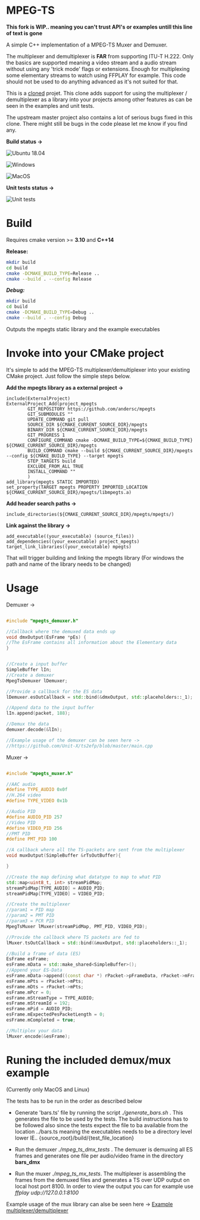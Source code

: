 # MPEG-TS

**This fork is WIP.. meaning you can't trust API's or examples untill this line of text is gone**

A simple C++ implementation of a MPEG-TS Muxer and Demuxer.

The multiplexer and demultiplexer is **FAR** from supporting ITU-T H.222. Only the basics are supported meaning a video stream and a audio stream without using any 'trick mode' flags or extensions. Enough for multiplexing some elementary streams to watch using FFPLAY for example. This code should not be used to do anything advanced as it's not suited for that.

This is a [cloned](https://github.com/akanchi/mpegts) projet. This clone adds support for using the multiplexer / demultiplexer as a library into your projects among other features as can be seen in the examples and unit tests.

The upstream master project also contains a lot of serious bugs fixed in this clone. There might still be bugs in the code please let me know if you find any.


**Build status ->**

![Ubuntu 18.04](https://github.com/Unit-X/mpegts/workflows/Ubuntu%2018.04/badge.svg)

![Windows](https://github.com/Unit-X/mpegts/workflows/Windows/badge.svg)

![MacOS](https://github.com/Unit-X/mpegts/workflows/MacOS/badge.svg)

**Unit tests status ->**

![Unit tests](https://github.com/Unit-X/mpegts/workflows/Unit%20tests/badge.svg)


# Build

Requires cmake version >= **3.10** and **C++14**

**Release:**

```sh
mkdir build
cd build
cmake -DCMAKE_BUILD_TYPE=Release ..
cmake --build . --config Release
```

***Debug:***

```sh
mkdir build
cd build
cmake -DCMAKE_BUILD_TYPE=Debug ..
cmake --build . --config Debug
```

Outputs the mpegts static library and the example executables 

# Invoke into your CMake project

It's simple to add the MPEG-TS multiplexer/demultiplexer into your existing CMake project. Just follow the simple steps below.

**Add the mpegts library as a external project ->**

```
include(ExternalProject)
ExternalProject_Add(project_mpegts
        GIT_REPOSITORY https://github.com/andersc/mpegts
        GIT_SUBMODULES ""
        UPDATE_COMMAND git pull
        SOURCE_DIR ${CMAKE_CURRENT_SOURCE_DIR}/mpegts
        BINARY_DIR ${CMAKE_CURRENT_SOURCE_DIR}/mpegts
        GIT_PROGRESS 1
        CONFIGURE_COMMAND cmake -DCMAKE_BUILD_TYPE=${CMAKE_BUILD_TYPE} ${CMAKE_CURRENT_SOURCE_DIR}/mpegts
        BUILD_COMMAND cmake --build ${CMAKE_CURRENT_SOURCE_DIR}/mpegts --config ${CMAKE_BUILD_TYPE} --target mpegts
        STEP_TARGETS build
        EXCLUDE_FROM_ALL TRUE
        INSTALL_COMMAND ""
        )
add_library(mpegts STATIC IMPORTED)
set_property(TARGET mpegts PROPERTY IMPORTED_LOCATION ${CMAKE_CURRENT_SOURCE_DIR}/mpegts/libmpegts.a)
```

**Add header search paths ->**

```
include_directories(${CMAKE_CURRENT_SOURCE_DIR}/mpegts/mpegts/)
```

**Link against the library ->**

```
add_executable((your_executable) (source_files))
add_dependencies((your_executable) project_mpegts)
target_link_libraries((your_executable) mpegts)
```


That will trigger building and linking the mpegts library
(For windows the path and name of the library needs to be changed)


# Usage

Demuxer ->

```cpp

#include "mpegts_demuxer.h"

//Callback where the demuxed data ends up
void dmxOutput(EsFrame *pEs) {
//The EsFrame contains all information about the Elementary data
}


//Create a input buffer
SimpleBuffer lIn;
//Create a demuxer
MpegTsDemuxer lDemuxer;

//Provide a callback for the ES data
lDemuxer.esOutCallback = std::bind(&dmxOutput, std::placeholders::_1);

//Append data to the input buffer 
lIn.append(packet, 188);

//Demux the data
demuxer.decode(&lIn);

//Example usage of the demuxer can be seen here ->
//https://github.com/Unit-X/ts2efp/blob/master/main.cpp


```

Muxer ->
 
```cpp

#include "mpegts_muxer.h"

//AAC audio
#define TYPE_AUDIO 0x0f
//H.264 video
#define TYPE_VIDEO 0x1b

//Audio PID
#define AUDIO_PID 257
//Video PID
#define VIDEO_PID 256
//PMT PID
#define PMT_PID 100

//A callback where all the TS-packets are sent from the multiplexer
void muxOutput(SimpleBuffer &rTsOutBuffer){

}

//Create the map defining what datatype to map to what PID
std::map<uint8_t, int> streamPidMap;
streamPidMap[TYPE_AUDIO] = AUDIO_PID;
streamPidMap[TYPE_VIDEO] = VIDEO_PID;

//Create the multiplexer
//param1 = PID map
//param2 = PMT PID 
//param3 = PCR PID
MpegTsMuxer lMuxer(streamPidMap, PMT_PID, VIDEO_PID);

//Provide the callback where TS packets are fed to
lMuxer.tsOutCallback = std::bind(&muxOutput, std::placeholders::_1);

//Build a frame of data (ES)
EsFrame esFrame;
esFrame.mData = std::make_shared<SimpleBuffer>();
//Append your ES-Data
esFrame.mData->append((const char *) rPacket->pFrameData, rPacket->mFrameSize);
esFrame.mPts = rPacket->mPts;
esFrame.mDts = rPacket->mPts;
esFrame.mPcr = 0;
esFrame.mStreamType = TYPE_AUDIO;
esFrame.mStreamId = 192;
esFrame.mPid = AUDIO_PID;
esFrame.mExpectedPesPacketLength = 0;
esFrame.mCompleted = true;

//Multiplex your data
lMuxer.encode(&esFrame);

```

# Runing the included demux/mux example

(Currently only MacOS and Linux)

The tests has to be run in the order as described below

* Generate 'bars.ts' file by running the script *./generate_bars.sh* . This generates the file to be used by the tests. The build instructions has to be followed also since the tests expect the file to ba available from the location ../bars.ts meaning the executables needs to be a directory level lower IE.. {source_root}/build/{test_file_location}

* Run the demuxer *./mpeg_ts_dmx_tests* . The demuxer is demuxing all ES frames and generates one file per audio/video frame in the directory **bars_dmx**

* Run the muxer *./mpeg_ts_mx_tests*. The multiplexer is assembling the frames from the demuxed files and generates a TS over UDP output on local host port 8100. In order to view the output you can for example use *ffplay udp://127.0.0.1:8100*



   

Example usage of the mux library can alse be seen here -> [Example multiplexer/demultiplexer](https://github.com/Unit-X/ts2efp)
